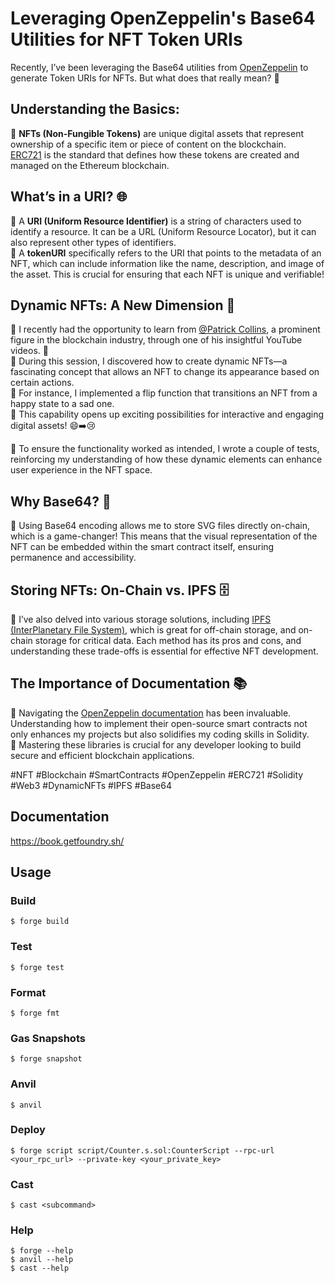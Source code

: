 # Leveraging OpenZeppelin's Base64 Utilities for NFT Token URIs

Recently, I’ve been leveraging the Base64 utilities from [OpenZeppelin](https://docs.openzeppelin.com/) to generate Token URIs for NFTs. But what does that really mean? 🤔

## Understanding the Basics:
💠 **NFTs (Non-Fungible Tokens)** are unique digital assets that represent ownership of a specific item or piece of content on the blockchain.  
[ERC721](https://eips.ethereum.org/EIPS/eip-721) is the standard that defines how these tokens are created and managed on the Ethereum blockchain.

## What’s in a URI? 🌐
💠 A **URI (Uniform Resource Identifier)** is a string of characters used to identify a resource. It can be a URL (Uniform Resource Locator), but it can also represent other types of identifiers.  
💠 A **tokenURI** specifically refers to the URI that points to the metadata of an NFT, which can include information like the name, description, and image of the asset. This is crucial for ensuring that each NFT is unique and verifiable!

## Dynamic NFTs: A New Dimension 🌈
💠 I recently had the opportunity to learn from [@Patrick Collins](https://www.youtube.com/channel/UCn-3f8tw_E1jZvhuHatROwQ), a prominent figure in the blockchain industry, through one of his insightful YouTube videos. 🎥  
💠 During this session, I discovered how to create dynamic NFTs—a fascinating concept that allows an NFT to change its appearance based on certain actions.  
💠 For instance, I implemented a flip function that transitions an NFT from a happy state to a sad one.  
💠 This capability opens up exciting possibilities for interactive and engaging digital assets! 😄➡️😢

💠 To ensure the functionality worked as intended, I wrote a couple of tests, reinforcing my understanding of how these dynamic elements can enhance user experience in the NFT space.

## Why Base64? 🔑
💠 Using Base64 encoding allows me to store SVG files directly on-chain, which is a game-changer! This means that the visual representation of the NFT can be embedded within the smart contract itself, ensuring permanence and accessibility.

## Storing NFTs: On-Chain vs. IPFS 🗄️
💠 I’ve also delved into various storage solutions, including [IPFS (InterPlanetary File System)](https://docs.ipfs.tech/), which is great for off-chain storage, and on-chain storage for critical data. Each method has its pros and cons, and understanding these trade-offs is essential for effective NFT development.

## The Importance of Documentation 📚
💠 Navigating the [OpenZeppelin documentation](https://docs.openzeppelin.com/contracts/4.x/) has been invaluable. Understanding how to implement their open-source smart contracts not only enhances my projects but also solidifies my coding skills in Solidity.  
💠 Mastering these libraries is crucial for any developer looking to build secure and efficient blockchain applications.

#NFT #Blockchain #SmartContracts #OpenZeppelin #ERC721 #Solidity #Web3 #DynamicNFTs #IPFS #Base64

## Documentation

https://book.getfoundry.sh/

## Usage

### Build

```shell
$ forge build
```

### Test

```shell
$ forge test
```

### Format

```shell
$ forge fmt
```

### Gas Snapshots

```shell
$ forge snapshot
```

### Anvil

```shell
$ anvil
```

### Deploy

```shell
$ forge script script/Counter.s.sol:CounterScript --rpc-url <your_rpc_url> --private-key <your_private_key>
```

### Cast

```shell
$ cast <subcommand>
```

### Help

```shell
$ forge --help
$ anvil --help
$ cast --help
```

